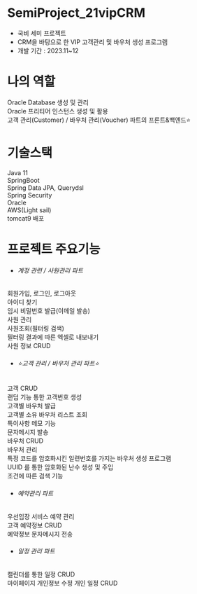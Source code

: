 # SemiProject_21vipCRM
- 국비 세미 프로젝트<br/>
- CRM을 바탕으로 한 VIP 고객관리 및 바우처 생성 프로그램<br/>
- 개발 기간 : 2023.11~12

# 나의 역할
Oracle Database 생성 및 관리<br/>
Oracle 프리티어 인스턴스 생성 및 활용<br/>
고객 관리(Customer) / 바우처 관리(Voucher) 파트의 프론트&백엔드⭐<br/>

# 기술스택
Java 11<br/>
SpringBoot<br/>
Spring Data JPA, Querydsl<br/>
Spring Security<br/>
Oracle<br/>
AWS(Light sail)<br/>
tomcat9 배포<br/>


# 프로젝트 주요기능
- <h6>계정 관련 / 사원관리 파트</h6>
회원가입, 로그인, 로그아웃<br/>
아이디 찾기<br/>
임시 비밀번호 발급(이메일 발송)<br/>
사원 관리<br/>
사원조회(필터링 검색)<br/>
필터링 결과에 따른 엑셀로 내보내기<br/>
사원 정보 CRUD<br/>

- <h6>⭐고객 관리 / 바우처 관리 파트⭐</h6>
고객 CRUD<br/>
랜덤 기능 통한 고객번호 생성<br/>
고객별 바우처 발급<br/>
고객별 소유 바우처 리스트 조회<br/>
특이사항 메모 기능<br/>
문자메시지 발송<br/>
바우처 CRUD<br/>
바우처 관리<br/>
특정 코드를 암호화시킨 일련번호를 가지는 바우처 생성 프로그램<br/>
UUID 를 통한 암호화된 난수 생성 및 주입<br/>
조건에 따른 검색 기능<br/>

- <h6>예약관리 파트</h6>
우선입장 서비스 예약 관리<br/>
고객 예약정보 CRUD<br/>
예약정보 문자메시지 전송<br/>

- <h6>일정 관리 파트</h6>
캘린더를 통한 일정 CRUD<br/>
마이페이지
개인정보 수정
개인 일정 CRUD

